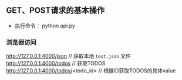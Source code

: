 ## GET、POST请求的基本操作      

*  执行命令：  python api.py       

### 浏览器访问    
http://127.0.0.1:4000/json      // 获取本地 `test.json` 文件     
http://127.0.0.1:4000/todos      // 获取TODOS      
http://127.0.0.1:4000/todos/<todo_id>       // 根据ID获取TODOS的具体value     



